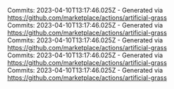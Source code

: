 Commits: 2023-04-10T13:17:46.025Z - Generated via https://github.com/marketplace/actions/artificial-grass
<br>
Commits: 2023-04-10T13:17:46.025Z - Generated via https://github.com/marketplace/actions/artificial-grass
<br>
Commits: 2023-04-10T13:17:46.025Z - Generated via https://github.com/marketplace/actions/artificial-grass
<br>
Commits: 2023-04-10T13:17:46.025Z - Generated via https://github.com/marketplace/actions/artificial-grass
<br>
Commits: 2023-04-10T13:17:46.025Z - Generated via https://github.com/marketplace/actions/artificial-grass
<br>
